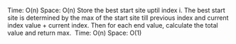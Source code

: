 Time: O(n)
Space: O(n)
Store the best start site uptil index i. The best start site is determined by the max of the start site till previous index and current index value + current index.
Then for each end value, calculate the total value and return max.
​
Time: O(n)
Space: O(1)
​